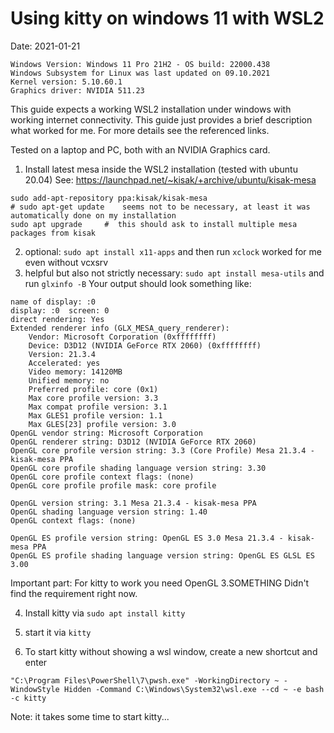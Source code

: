 # Using kitty on windows 11 with WSL2

Date: 2021-01-21
```
Windows Version: Windows 11 Pro 21H2 - OS build: 22000.438
Windows Subsystem for Linux was last updated on 09.10.2021
Kernel version: 5.10.60.1
Graphics driver: NVIDIA 511.23
```

This guide expects a working WSL2 installation under windows with working
internet connectivity. This guide just provides a brief description what worked
for me. For more details see the referenced links.

Tested on a laptop and PC, both with an NVIDIA Graphics card.

1. Install latest mesa inside the WSL2 installation (tested with ubuntu 20.04)
   See: https://launchpad.net/~kisak/+archive/ubuntu/kisak-mesa

```
sudo add-apt-repository ppa:kisak/kisak-mesa
# sudo apt-get update    seems not to be necessary, at least it was automatically done on my installation
sudo apt upgrade     #  this should ask to install multiple mesa packages from kisak
```

2. optional: `sudo apt install x11-apps` and then run `xclock` worked for me even without vcxsrv
3. helpful but also not strictly necessary: `sudo apt install mesa-utils` and run `glxinfo -B`
   Your output should look something like:

```
name of display: :0
display: :0  screen: 0
direct rendering: Yes
Extended renderer info (GLX_MESA_query_renderer):
    Vendor: Microsoft Corporation (0xffffffff)
    Device: D3D12 (NVIDIA GeForce RTX 2060) (0xffffffff)
    Version: 21.3.4
    Accelerated: yes
    Video memory: 14120MB
    Unified memory: no
    Preferred profile: core (0x1)
    Max core profile version: 3.3
    Max compat profile version: 3.1
    Max GLES1 profile version: 1.1
    Max GLES[23] profile version: 3.0
OpenGL vendor string: Microsoft Corporation
OpenGL renderer string: D3D12 (NVIDIA GeForce RTX 2060)
OpenGL core profile version string: 3.3 (Core Profile) Mesa 21.3.4 - kisak-mesa PPA
OpenGL core profile shading language version string: 3.30
OpenGL core profile context flags: (none)
OpenGL core profile profile mask: core profile

OpenGL version string: 3.1 Mesa 21.3.4 - kisak-mesa PPA
OpenGL shading language version string: 1.40
OpenGL context flags: (none)

OpenGL ES profile version string: OpenGL ES 3.0 Mesa 21.3.4 - kisak-mesa PPA
OpenGL ES profile shading language version string: OpenGL ES GLSL ES 3.00
```

   Important part: For kitty to work you need OpenGL 3.SOMETHING 
   Didn't find the requirement right now.

4. Install kitty via `sudo apt install kitty`


6. start it via `kitty`
7. To start kitty without showing a wsl window, create a new shortcut and enter

```
"C:\Program Files\PowerShell\7\pwsh.exe" -WorkingDirectory ~ -WindowStyle Hidden -Command C:\Windows\System32\wsl.exe --cd ~ -e bash -c kitty
```

   Note: it takes some time to start kitty...
